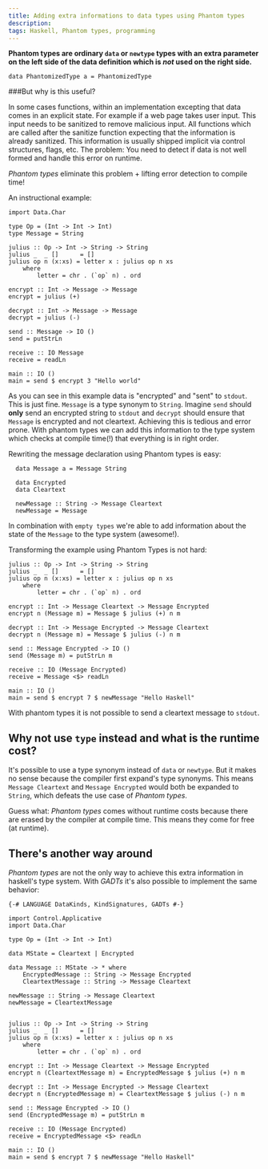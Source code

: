 ```yaml
---
title: Adding extra informations to data types using Phantom types
description: 
tags: Haskell, Phantom types, programming
---
```

__Phantom types are ordinary `data` or `newtype` types with an extra parameter on the left side of the data definition which is _not_ used on the right side.__
```{.haskell}
data PhantomizedType a = PhantomizedType
```

###But why is this useful?

In some cases functions, within an implementation excepting that data comes in an explicit state. For example if a web page takes user input. This input needs to be sanitized to remove malicious input. All functions which are called after the sanitize function expecting that the information is already sanitized. This information is usually shipped implicit via control structures, flags, etc. The problem: You need to detect if data is not well formed and handle this error on runtime.

_Phantom types_ eliminate this problem + lifting error detection to compile time!

An instructional example:

```{.haskell .numberLines}
import Data.Char

type Op = (Int -> Int -> Int)
type Message = String

julius :: Op -> Int -> String -> String
julius _  _ []      = []
julius op n (x:xs) = letter x : julius op n xs
    where
        letter = chr . (`op` n) . ord

encrypt :: Int -> Message -> Message
encrypt = julius (+)

decrypt :: Int -> Message -> Message
decrypt = julius (-)

send :: Message -> IO ()
send = putStrLn

receive :: IO Message
receive = readLn

main :: IO ()
main = send $ encrypt 3 "Hello world"
```

As you can see in this example data is "encrypted" and "sent" to `stdout`. This is just fine.
`Message` is a type synonym to `String`. Imagine `send` should __only__ send an encrypted string to `stdout` and `decrypt` should ensure that `Message` is encrypted and not cleartext. Achieving this is tedious and error prone.
With phantom types we can add this information to the type system which checks at compile time(!) that everything is in right order.

Rewriting the message declaration using Phantom types is easy:

```{.haskell}
  data Message a = Message String
  
  data Encrypted
  data Cleartext
  
  newMessage :: String -> Message Cleartext
  newMessage = Message
```
In combination with `empty types` we're able to add information about the state of the `Message` to the type system (awesome!).

Transforming the example using Phantom Types is not hard:

```{.haskell .numberLines}
julius :: Op -> Int -> String -> String
julius _  _ []      = []
julius op n (x:xs) = letter x : julius op n xs
    where
        letter = chr . (`op` n) . ord

encrypt :: Int -> Message Cleartext -> Message Encrypted
encrypt n (Message m) = Message $ julius (+) n m

decrypt :: Int -> Message Encrypted -> Message Cleartext
decrypt n (Message m) = Message $ julius (-) n m

send :: Message Encrypted -> IO ()
send (Message m) = putStrLn m

receive :: IO (Message Encrypted)
receive = Message <$> readLn

main :: IO ()
main = send $ encrypt 7 $ newMessage "Hello Haskell"
```

With phantom types it is not possible to send a cleartext message to `stdout`.

## Why not use `type` instead and what is the runtime cost?

It's possible to use a type synonym instead of `data` or `newtype`. But it makes no sense because the compiler first expand's type synonyms. This means `Message Cleartext` and `Message Encrypted` would both be expanded to `String`, which defeats the use case of _Phantom types_.

Guess what: _Phantom types_ comes without runtime costs because there are erased by the compiler at compile time. This means they come for free (at runtime).

## There's another way around

_Phantom types_ are not the only way to achieve this extra information in haskell's type system. With _GADTs_ it's also possible to implement the same behavior:

```{.haskell .numberLines}
{-# LANGUAGE DataKinds, KindSignatures, GADTs #-}

import Control.Applicative
import Data.Char

type Op = (Int -> Int -> Int)

data MState = Cleartext | Encrypted

data Message :: MState -> * where
    EncryptedMessage :: String -> Message Encrypted
    CleartextMessage :: String -> Message Cleartext

newMessage :: String -> Message Cleartext
newMessage = CleartextMessage


julius :: Op -> Int -> String -> String
julius _  _ []      = []
julius op n (x:xs) = letter x : julius op n xs
    where
        letter = chr . (`op` n) . ord

encrypt :: Int -> Message Cleartext -> Message Encrypted
encrypt n (CleartextMessage m) = EncryptedMessage $ julius (+) n m

decrypt :: Int -> Message Encrypted -> Message Cleartext
decrypt n (EncryptedMessage m) = CleartextMessage $ julius (-) n m

send :: Message Encrypted -> IO ()
send (EncryptedMessage m) = putStrLn m

receive :: IO (Message Encrypted)
receive = EncryptedMessage <$> readLn

main :: IO ()
main = send $ encrypt 7 $ newMessage "Hello Haskell"
```


